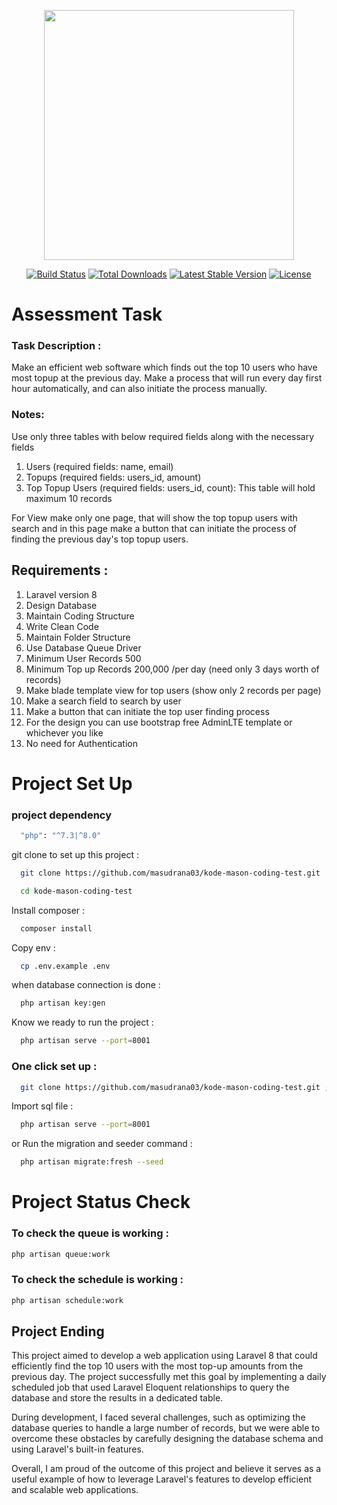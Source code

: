 <p align="center"><a href="https://laravel.com" target="_blank"><img src="https://raw.githubusercontent.com/laravel/art/master/logo-lockup/5%20SVG/2%20CMYK/1%20Full%20Color/laravel-logolockup-cmyk-red.svg" width="400"></a></p>

<p align="center">
<a href="https://travis-ci.org/laravel/framework"><img src="https://travis-ci.org/laravel/framework.svg" alt="Build Status"></a>
<a href="https://packagist.org/packages/laravel/framework"><img src="https://img.shields.io/packagist/dt/laravel/framework" alt="Total Downloads"></a>
<a href="https://packagist.org/packages/laravel/framework"><img src="https://img.shields.io/packagist/v/laravel/framework" alt="Latest Stable Version"></a>
<a href="https://packagist.org/packages/laravel/framework"><img src="https://img.shields.io/packagist/l/laravel/framework" alt="License"></a>
</p>

# Assessment Task

### Task Description :

Make an efficient web software which finds out the top 10 users who have most topup at the previous day. Make a process that will run every day first hour automatically, and can also initiate the process manually.

### Notes:

Use only three tables with below required fields along with the necessary fields

1. Users (required fields: name, email)
2. Topups (required fields: users_id, amount)
3. Top Topup Users (required fields: users_id, count): This table will hold maximum 10 records

For View make only one page, that will show the top topup users with search and in this page make a button that can initiate the process of finding the previous day's top topup users.

<!-- - [Simple, fast routing engine](https://laravel.com/docs/routing).
- [Powerful dependency injection container](https://laravel.com/docs/container).
- Multiple back-ends for [session](https://laravel.com/docs/session) and [cache](https://laravel.com/docs/cache) storage.
- Expressive, intuitive [database ORM](https://laravel.com/docs/eloquent).
- Database agnostic [schema migrations](https://laravel.com/docs/migrations).
- [Robust background job processing](https://laravel.com/docs/queues).
- [Real-time event broadcasting](https://laravel.com/docs/broadcasting).

Laravel is accessible, powerful, and provides tools required for large, robust applications. -->

## Requirements :

1. Laravel version 8
2. Design Database
3. Maintain Coding Structure
4. Write Clean Code
5. Maintain Folder Structure
6. Use Database Queue Driver
7. Minimum User Records 500
8. Minimum Top up Records 200,000 /per day (need only 3 days worth of records)
9. Make blade template view for top users (show only 2 records per page)
10. Make a search field to search by user
11. Make a button that can initiate the top user finding process
12. For the design you can use bootstrap free AdminLTE template or whichever you like
13. No need for Authentication

# Project Set Up

### project dependency

```bash
  "php": "^7.3|^8.0"
```

git clone to set up this project :

```bash
  git clone https://github.com/masudrana03/kode-mason-coding-test.git
```

```bash
  cd kode-mason-coding-test
```

Install composer :

```bash
  composer install
```

Copy env :

```bash
  cp .env.example .env
```

when database connection is done :

```bash
  php artisan key:gen
```

Know we ready to run the project :

```bash
  php artisan serve --port=8001
```

### One click set up :

```bash
  git clone https://github.com/masudrana03/kode-mason-coding-test.git ;  cd kode-mason-coding-test; composer install ; cp .env.example .env ; php artisan key:gen ; php artisan serve --port=8001 ;
```

Import sql file :

```bash
  php artisan serve --port=8001
```

or
Run the migration and seeder command :

```bash
  php artisan migrate:fresh --seed
```


# Project Status Check

### To check the queue is working :

```bash
php artisan queue:work
```

### To check the schedule is working :

```bash
php artisan schedule:work
```

## Project Ending
This project aimed to develop a web application using Laravel 8 that could efficiently find the top 10 users with the most top-up amounts from the previous day. The project successfully met this goal by implementing a daily scheduled job that used Laravel Eloquent relationships to query the database and store the results in a dedicated table.

During development, I faced several challenges, such as optimizing the database queries to handle a large number of records, but we were able to overcome these obstacles by carefully designing the database schema and using Laravel's built-in features.

Overall, I am proud of the outcome of this project and believe it serves as a useful example of how to leverage Laravel's features to develop efficient and scalable web applications.

